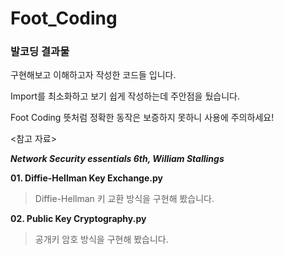 # Foot_Coding
### 발코딩 결과물

구현해보고 이해하고자 작성한 코드들 입니다.

Import를 최소화하고 보기 쉽게 작성하는데 주안점을 뒀습니다.

Foot Coding 뜻처럼 정확한 동작은 보증하지 못하니 사용에 주의하세요!

<참고 자료>

***Network Security essentials 6th, William Stallings***



**01. Diffie-Hellman Key Exchange.py**

> Diffie-Hellman 키 교환 방식을 구현해 봤습니다.

**02. Public Key Cryptography.py**

> 공개키 암호 방식을 구현해 봤습니다.
